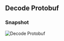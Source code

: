 ## Decode Protobuf

### Snapshot

![Decode Protobuf](https://raw.githubusercontent.com/wiki/jiangxincode/ApkToolBoxGUI/DecodeProtobuf_01.png)